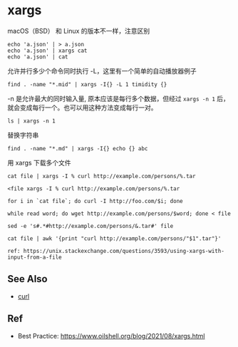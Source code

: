 # xargs

macOS（BSD） 和 Linux 的版本不一样，注意区别

```
echo 'a.json' | > a.json
echo 'a.json' | xargs cat
echo 'a.json' | cat
```

允许并行多少个命令同时执行 -L，这里有一个简单的自动播放器例子
```
find . -name "*.mid" | xargs -I{} -L 1 timidity {}
```

-n 是允许最大的同时输入量, 原本应该是每行多个数据，但经过 `xargs -n 1` 后，就会变成每行一个。也可以用这种方法变成每行一对。
```
ls | xargs -n 1
```


替换字符串
```
find . -name "*.md" | xargs -I{} echo {} abc
```


用 xargs 下载多个文件
```
cat file | xargs -I % curl http://example.com/persons/%.tar

<file xargs -I % curl http://example.com/persons/%.tar

for i in `cat file`; do curl -I http://foo.com/$i; done

while read word; do wget http://example.com/persons/$word; done < file

sed -e 's#.*#http://example.com/persons/&.tar#' file

cat file | awk '{print "curl http://example.com/persons/"$1".tar"}'

ref: https://unix.stackexchange.com/questions/3593/using-xargs-with-input-from-a-file
```


## See Also
- [curl](./curl.md)

## Ref
- Best Practice: https://www.oilshell.org/blog/2021/08/xargs.html

